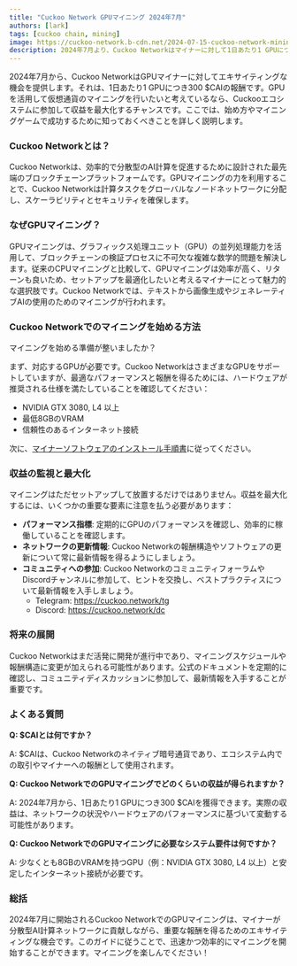 ```yaml
---
title: "Cuckoo Network GPUマイニング 2024年7月"
authors: [lark]
tags: [cuckoo chain, mining]
image: https://cuckoo-network.b-cdn.net/2024-07-15-cuckoo-network-mining-gpu-july-2024.webp
description: 2024年7月より、Cuckoo Networkはマイナーに対して1日あたり1 GPUにつき300 $CAIの報酬を提供します。マイナーノードのセットアップ方法と、収益を最大化するためのガイドをご紹介します。
---
```


2024年7月から、Cuckoo NetworkはGPUマイナーに対してエキサイティングな機会を提供します。それは、1日あたり1 GPUにつき300 $CAIの報酬です。GPUを活用して仮想通貨のマイニングを行いたいと考えているなら、Cuckooエコシステムに参加して収益を最大化するチャンスです。ここでは、始め方やマイニングゲームで成功するために知っておくべきことを詳しく説明します。

### Cuckoo Networkとは？

Cuckoo Networkは、効率的で分散型のAI計算を促進するために設計された最先端のブロックチェーンプラットフォームです。GPUマイニングの力を利用することで、Cuckoo Networkは計算タスクをグローバルなノードネットワークに分配し、スケーラビリティとセキュリティを確保します。

### なぜGPUマイニング？

GPUマイニングは、グラフィックス処理ユニット（GPU）の並列処理能力を活用して、ブロックチェーンの検証プロセスに不可欠な複雑な数学的問題を解決します。従来のCPUマイニングと比較して、GPUマイニングは効率が高く、リターンも良いため、セットアップを最適化したいと考えるマイナーにとって魅力的な選択肢です。Cuckoo Networkでは、テキストから画像生成やジェネレーティブAIの使用のためのマイニングが行われます。

### Cuckoo Networkでのマイニングを始める方法

マイニングを始める準備が整いましたか？

まず、対応するGPUが必要です。Cuckoo NetworkはさまざまなGPUをサポートしていますが、最適なパフォーマンスと報酬を得るためには、ハードウェアが推奨される仕様を満たしていることを確認してください：

- NVIDIA GTX 3080, L4 以上
- 最低8GBのVRAM
- 信頼性のあるインターネット接続

次に、[マイナーソフトウェアのインストール手順書](/docs/Cuckoo%20AI/ai-node)に従ってください。

### 収益の監視と最大化

マイニングはただセットアップして放置するだけではありません。収益を最大化するには、いくつかの重要な要素に注意を払う必要があります：

- **パフォーマンス指標**: 定期的にGPUのパフォーマンスを確認し、効率的に稼働していることを確認します。
- **ネットワークの更新情報**: Cuckoo Networkの報酬構造やソフトウェアの更新について常に最新情報を得るようにしましょう。
- **コミュニティへの参加**: Cuckoo NetworkのコミュニティフォーラムやDiscordチャンネルに参加して、ヒントを交換し、ベストプラクティスについて最新情報を入手しましょう。
  - Telegram: https://cuckoo.network/tg
  - Discord: https://cuckoo.network/dc

### 将来の展開

Cuckoo Networkはまだ活発に開発が進行中であり、マイニングスケジュールや報酬構造に変更が加えられる可能性があります。公式のドキュメントを定期的に確認し、コミュニティディスカッションに参加して、最新情報を入手することが重要です。

### よくある質問

**Q: $CAIとは何ですか？**

A: $CAIは、Cuckoo Networkのネイティブ暗号通貨であり、エコシステム内での取引やマイナーへの報酬として使用されます。

**Q: Cuckoo NetworkでのGPUマイニングでどのくらいの収益が得られますか？**

A: 2024年7月から、1日あたり1 GPUにつき300 $CAIを獲得できます。実際の収益は、ネットワークの状況やハードウェアのパフォーマンスに基づいて変動する可能性があります。

**Q: Cuckoo NetworkでのGPUマイニングに必要なシステム要件は何ですか？**

A: 少なくとも8GBのVRAMを持つGPU（例：NVIDIA GTX 3080, L4 以上）と安定したインターネット接続が必要です。

### 総括

2024年7月に開始されるCuckoo NetworkでのGPUマイニングは、マイナーが分散型AI計算ネットワークに貢献しながら、重要な報酬を得るためのエキサイティングな機会です。このガイドに従うことで、迅速かつ効率的にマイニングを開始することができます。マイニングを楽しんでください！
